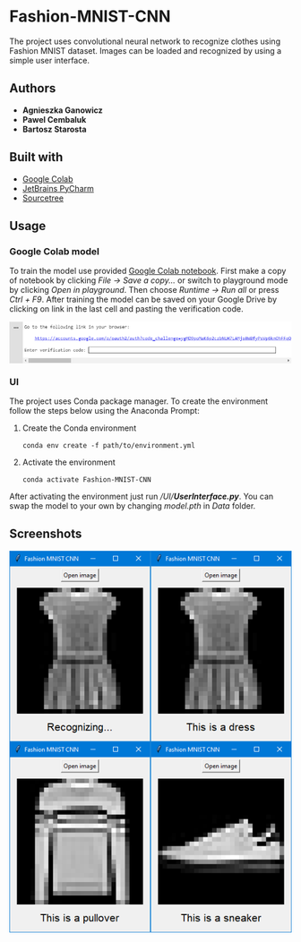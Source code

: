 # Fashion-MNIST-CNN
The project uses convolutional neural network to recognize clothes using Fashion MNIST dataset.
Images can be loaded and recognized by using a simple user interface.

## Authors

* **Agnieszka Ganowicz**
* **Pawel Cembaluk**
* **Bartosz Starosta**

## Built with
* [Google Colab](https://colab.research.google.com/)
* [JetBrains PyCharm](https://www.jetbrains.com/pycharm/)
* [Sourcetree](https://www.sourcetreeapp.com/)

## Usage

### Google Colab model
To train the model use provided
[Google Colab notebook](https://colab.research.google.com/drive/1ogtoxgSlonon7fVNfXYCiXYKjmfzeFLY?usp=sharing).
First make a copy of notebook by clicking _File → Save a copy..._ or switch to playground mode by clicking
_Open in playground_. Then choose _Runtime → Run all_ or press _Ctrl + F9_. After training the model can 
be saved on your Google Drive by clicking on link in the last cell and pasting the verification code.

<img src="Screenshots/GoogleDriveModel.png" align="center">

### UI
The project uses Conda package manager. To create the environment follow the steps below using 
the Anaconda Prompt:

1. Create the Conda environment

   ```
   conda env create -f path/to/environment.yml
   ```
   
2. Activate the environment

   ```
   conda activate Fashion-MNIST-CNN
   ```

After activating the environment just run _/UI/**UserInterface.py**_. You can swap the model to your own
by changing _model.pth_ in _Data_ folder.

## Screenshots
<img src="Screenshots/UI.png" align="center">